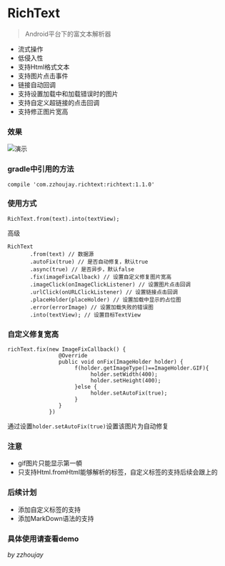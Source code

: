 # RichText

> Android平台下的富文本解析器

* 流式操作
* 低侵入性
* 支持Html格式文本
* 支持图片点击事件
* 链接自动回调
* 支持设置加载中和加载错误时的图片
* 支持自定义超链接的点击回调
* 支持修正图片宽高

### 效果

![演示](http://git.oschina.net/uploads/images/2015/0721/172827_3339b62f_141009.png "演示")


### gradle中引用的方法

```
compile 'com.zzhoujay.richtext:richtext:1.1.0'
```


### 使用方式

```
RichText.from(text).into(textView);
```

高级

```
RichText
       .from(text) // 数据源
       .autoFix(true) // 是否自动修复，默认true
       .async(true) // 是否异步，默认false
       .fix(imageFixCallback) // 设置自定义修复图片宽高
       .imageClick(onImageClickListener) // 设置图片点击回调
       .urlClick(onURLClickListener) // 设置链接点击回调
       .placeHolder(placeHolder) // 设置加载中显示的占位图
       .error(errorImage) // 设置加载失败的错误图
       .into(textView); // 设置目标TextView
```

### 自定义修复宽高

```
richText.fix(new ImageFixCallback() {
                @Override
                public void onFix(ImageHolder holder) {
                     f(holder.getImageType()==ImageHolder.GIF){
                          holder.setWidth(400);
                          holder.setHeight(400);
                     }else {
                          holder.setAutoFix(true);
                     }
                }
             })
```

通过设置`holder.setAutoFix(true)`设置该图片为自动修复

### 注意

* gif图片只能显示第一幁
* 只支持Html.fromHtml能够解析的标签，自定义标签的支持后续会跟上的

### 后续计划

* 添加自定义标签的支持
* 添加MarkDown语法的支持

### 具体使用请查看demo

_by zzhoujay_

